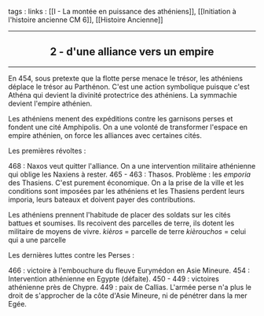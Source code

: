 tags : 
links : [[I - La montée en puissance des athéniens]], [[Initiation à l'histoire ancienne CM 6]], [[Histoire Ancienne]]

****

<h2 style="text-align: center;"> 2 - d'une alliance vers un empire </h2>

****

En 454, sous pretexte que la flotte perse menace le trésor, les athéniens déplace le trésor au Parthénon. C'est une action symbolique puisque c'est Athéna qui devient la divinité protectrice des athéniens. La symmachie devient l'empire athénien. 

Les athéniens menent des expéditions contre les garnisons perses et fondent une cité Amphipolis. On a une volonté de transformer l'espace en empire athénien, on force les alliances avec certaines cités. 

Les premières révoltes : 

468 : Naxos veut quitter l'alliance. On a une intervention militaire athénienne qui oblige les Naxiens à rester. 
465 - 463 : Thasos. Problème : les *emporia* des Thasiens. C'est purement économique. On a la prise de la ville et les conditions sont imposées par les athéniens et les Thasiens perdent leurs imporia, leurs bateaux et doivent payer des contributions. 

Les athéniens prennent l'habitude de placer des soldats sur les cités battues et soumises. Ils recoivent des parcelles de terre, ils dotent les militaire de moyens de vivre.
*kièros* = parcelle de terre 
*kièrouchos* = celui qui a une parcelle 

Les dernières luttes contre les Perses : 

466 : victoire à l'embouchure du fleuve Eurymédon en Asie Mineure. 
454 : Intervention athénienne en Egypte (défaite). 
450 - 449 : victoires athénienne près de Chypre. 
449 : paix de Callias. L'armée perse n'a plus le droit de s'approcher de la côte d'Asie Mineure, ni de pénétrer dans la mer Egée.